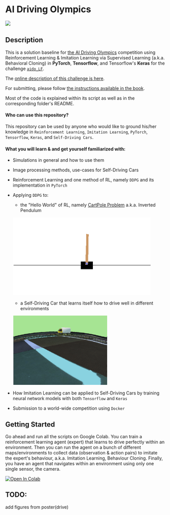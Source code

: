 <!-- do not modify - autogenerated -->
 
# AI Driving Olympics
<a href="http://aido.duckietown.org"><img width="200" src="https://camo.githubusercontent.com/ca7a25420906820b4e601ec37a7481b07650a255/68747470733a2f2f7777772e6475636b6965746f776e2e6f72672f77702d636f6e74656e742f75706c6f6164732f323031382f30372f4149444f2d373638783531322e706e67"/></a>

## Description
This is a solution baseline for [the AI Driving Olympics](http://aido.duckietown.org/) competition using Reinforcement
Learning & Imitation Learning via Supervised Learning (a.k.a. Behavioral Cloning) in **PyTorch**, **Tensorflow**, and
Tensorflow's **Keras** for the challenge [`aido_LF`](http://docs.duckietown.org/daffy/AIDO/out/lf.html). 

The [online description of this challenge is here][online]. 

For submitting, please follow [the instructions available in the book][book].

[book]: http://docs.duckietown.org/daffy/AIDO/out/
[online]: https://challenges.duckietown.org/

Most of the code is explained within its script as well as in the corresponding folder's README.

#### Who can use this repository?
This repository can be used by anyone who would like to ground his/her knowledge in `Reinforcement Learning`,
`Imitation Learning`, `PyTorch`, `Tensorflow`, `Keras`, and `Self-Driving Cars`.

#### What you will learn & and get yourself familiarized with:
- Simulations in general and how to use them
- Image processing methods, use-cases  for Self-Driving Cars
- Reinforcement Learning and one method of RL, namely `DDPG` and its implementation in `PyTorch`
- Applying `DDPG` to: 
    - the "Hello World" of RL, namely [CartPole Problem](https://gym.openai.com/envs/CartPole-v0/) a.k.a. Inverted Pendulum
    
    ![cartpole-gif](./tutorials/images/cartpole.gif)
    
    - a Self-Driving Car that learns itself how to drive well in different environments
    
    ![duckie-gif](./tutorials/images/duckie.gif)

- How Imitation Learning can be applied to Self-Driving Cars by training neural network models with both `Tensorflow` and `Keras`
- Submission to a world-wide competition using `Docker` 


## Getting Started
Go ahead and run all the scripts on Google Colab. You can train a reinforcement learning agent (expert) that learns to drive perfectly
within an environment. Then you can run the agent on a bunch of different maps/environments to collect data (observation &
action pairs) to imitate the expert's behaviour, a.k.a. Imitation Learning, Behaviour Cloning. Finally, you have an agent that
navigates within an environment using only one single sensor, the camera.

[![Open In Colab](https://colab.research.google.com/assets/colab-badge.svg)](https://colab.research.google.com/drive/1tyflwuXsalvPCuam-wfQdMSVZwTbaoX4?usp=sharing)



## TODO:

add figures from poster(drive)